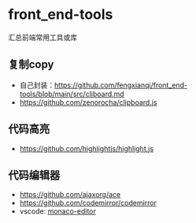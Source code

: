 # front_end-tools
汇总前端常用工具或库

## 复制copy
- 自己封装：https://github.com/fengxianqi/front_end-tools/blob/main/src/cliboard.md
- https://github.com/zenorocha/clipboard.js

## 代码高亮
- https://github.com/highlightjs/highlight.js
## 代码编辑器
- https://github.com/ajaxorg/ace
- https://github.com/codemirror/codemirror
- vscode: [monaco-editor](https://github.com/microsoft/monaco-editor)
